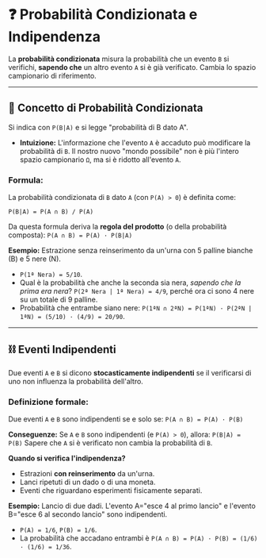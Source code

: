 # ❓ Probabilità Condizionata e Indipendenza

La **probabilità condizionata** misura la probabilità che un evento `B` si verifichi, **sapendo che** un altro evento `A` si è già verificato. Cambia lo spazio campionario di riferimento.

---

## 🧠 Concetto di Probabilità Condizionata

Si indica con `P(B|A)` e si legge "probabilità di B dato A".

*   **Intuizione:** L'informazione che l'evento `A` è accaduto può modificare la probabilità di `B`. Il nostro nuovo "mondo possibile" non è più l'intero spazio campionario `Ω`, ma si è ridotto all'evento `A`.

### Formula:
La probabilità condizionata di `B` dato `A` (con `P(A) > 0`) è definita come:

`P(B|A) = P(A ∩ B) / P(A)`

Da questa formula deriva la **regola del prodotto** (o della probabilità composta):
`P(A ∩ B) = P(A) · P(B|A)`

**Esempio:** Estrazione senza reinserimento da un'urna con 5 palline bianche (B) e 5 nere (N).
*   `P(1ª Nera) = 5/10`.
*   Qual è la probabilità che anche la seconda sia nera, *sapendo che la prima era nera*?
    `P(2ª Nera | 1ª Nera) = 4/9`, perché ora ci sono 4 nere su un totale di 9 palline.
*   Probabilità che entrambe siano nere: `P(1ªN ∩ 2ªN) = P(1ªN) · P(2ªN | 1ªN) = (5/10) · (4/9) = 20/90`.

---

## ⛓️ Eventi Indipendenti

Due eventi `A` e `B` si dicono **stocasticamente indipendenti** se il verificarsi di uno non influenza la probabilità dell'altro.

### Definizione formale:
Due eventi `A` e `B` sono indipendenti se e solo se:
`P(A ∩ B) = P(A) · P(B)`

**Conseguenze:**
Se `A` e `B` sono indipendenti (e `P(A) > 0`), allora:
`P(B|A) = P(B)`
Sapere che `A` si è verificato non cambia la probabilità di `B`.

**Quando si verifica l'indipendenza?**
*   Estrazioni **con reinserimento** da un'urna.
*   Lanci ripetuti di un dado o di una moneta.
*   Eventi che riguardano esperimenti fisicamente separati.

**Esempio:** Lancio di due dadi. L'evento A="esce 4 al primo lancio" e l'evento B="esce 6 al secondo lancio" sono indipendenti.
*   `P(A) = 1/6`, `P(B) = 1/6`.
*   La probabilità che accadano entrambi è `P(A ∩ B) = P(A) · P(B) = (1/6) · (1/6) = 1/36`.

